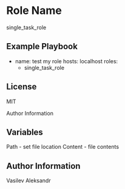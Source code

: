 Role Name
=========
single_task_role


Example Playbook
----------------

- name: test my role
  hosts: localhost
  roles:
    - single_task_role

    
License
-------
MIT

Author Information


Variables 
------------------

Path - set file location
Content - file contents

Author Information
------------------

Vasilev Aleksandr

